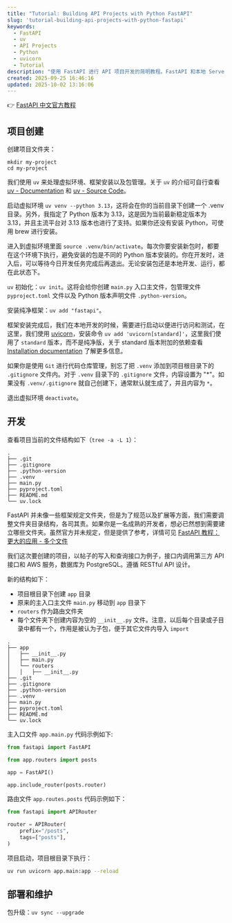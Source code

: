 ```yaml
---
title: "Tutorial: Building API Projects with Python FastAPI"
slug: 'tutorial-building-api-projects-with-python-fastapi'
keywords:
  - FastAPI
  - uv
  - API Projects
  - Python
  - uvicorn
  - Tutorial
description: "使用 FastAPI 进行 API 项目开发的简明教程。FastAPI 和本地 Server 的安装，文件夹结构设置、代码编写、数据库连接、质量保证和测试，部署跟维护。"
created: 2025-09-25 16:46:16
updated: 2025-10-02 13:16:06
---
```


👉 [FastAPI 中文官方教程](https://fastapi.tiangolo.com/zh/learn/)

## 项目创建

创建项目文件夹：

```console
mkdir my-project
cd my-project
```

我们使用 `uv` 来处理虚拟环境、框架安装以及包管理。关于 `uv` 的介绍可自行查看 [uv - Documentation](https://docs.astral.sh/uv/) 和 [uv - Source Code](https://github.com/astral-sh/uv)。

启动虚拟环境 `uv venv --python 3.13`，这将会在你的当前目录下创建一个 .venv 目录。另外，我指定了 Python 版本为 3.13，这是因为当前最新稳定版本为 3.13，并且主流平台对 3.13 版本也进行了支持。如果你还没有安装 Python，可使用 brew 进行安装。

进入到虚拟环境里面 `source .venv/bin/activate`。每次你要安装新包时，都要在这个环境下执行，避免安装的包是不同的 Python 版本安装的。你在开发时，进入后，可以等待今日开发任务完成后再退出。无论安装包还是本地开发、运行，都在此状态下。

`uv` 初始化：`uv init`。这将会给你创建 `main.py` 入口主文件，包管理文件 `pyproject.toml` 文件以及 Python 版本声明文件 `.python-version`。

安装纯净框架：`uv add "fastapi"`。

框架安装完成后，我们在本地开发的时候，需要进行启动以便进行访问和测试，在这里，我们使用 [uvicorn](https://uvicorn.dev/)，安装命令 `uv add 'uvicorn[standard]'`，这里我们使用了 `standard` 版本，而不是纯净版，关于 standard 版本附加的依赖查看 [Installation documentation](https://uvicorn.dev/installation/) 了解更多信息。

如果你是使用 `Git` 进行代码仓库管理，别忘了把 `.venv` 添加到项目根目录下的 `.gitignore` 文件内。对于 `.venv` 目录下的 `.gitignore` 文件，内容设置为 "*"。如果没有 `.venv/.gitignore` 就自己创建下，通常默认就生成了，并且内容为 `*`。

退出虚拟环境 `deactivate`。

## 开发

查看项目当前的文件结构如下（`tree -a -L 1`）：

```
.
├── .git
├── .gitignore
├── .python-version
├── .venv
├── main.py
├── pyproject.toml
├── README.md
└── uv.lock
```

FastAPI 并未像一些框架规定文件夹，但是为了规范以及扩展等方面，我们需要调整文件夹目录结构，各司其责。如果你是一名成熟的开发者，想必已然想到需要建立哪些文件夹。虽然官方并未规定，但是提供了参考，详情可见 [FastAPI 教程：更大的应用 - 多个文件](https://fastapi.tiangolo.com/zh/tutorial/bigger-applications/)

我们这次要创建的项目，以帖子的写入和查询接口为例子，接口内调用第三方 API 接口和 AWS 服务，数据库为 PostgreSQL。遵循 RESTful API 设计。

新的结构如下：

- 项目根目录下创建 `app` 目录
- 原来的主入口主文件 `main.py` 移动到  `app` 目录下
- `routers` 作为路由文件夹
- 每个文件夹下创建内容为空的 `__init__.py` 文件。注意，以后每个目录或子目录中都有一个，作用是被认为子包，便于其它文件内导入 `import`

```text
.
├── app
│   ├── __init__.py
│   ├── main.py
│   └── routers
│   │   ├── __init__.py
├── .git
├── .gitignore
├── .python-version
├── .venv
├── main.py
├── pyproject.toml
├── README.md
└── uv.lock
```

主入口文件 `app.main.py` 代码示例如下:

```python
from fastapi import FastAPI

from app.routers import posts

app = FastAPI()

app.include_router(posts.router)
```

路由文件 `app.routes.posts` 代码示例如下：

```python
from fastapi import APIRouter

router = APIRouter(
    prefix="/posts",
    tags=["posts"],
)
```

项目启动，项目根目录下执行：

```bash
uv run uvicorn app.main:app --reload
```

## 部署和维护

包升级：`uv sync --upgrade`
